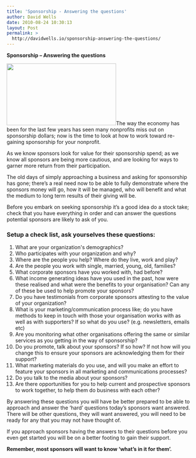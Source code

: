 ```yaml
---
title: 'Sponsorship - Answering the questions'
author: David Wells
date: 2010-08-24 10:30:13
layout: Post
permalink: >
  http://davidwells.io/sponsorship-answering-the-questions/
---
```

<strong>Sponsorship – Answering the questions</strong>

<a href="http://www.davidwells.tv/wp-content/uploads/2010/08/sponsership.png"><img class="alignright size-medium wp-image-2883" title="sponsership" src="http://www.davidwells.tv/wp-content/uploads/2010/08/sponsership-300x169.png" alt="" width="300" height="169" /></a>The way the economy has been for the last few years has seen many nonprofits miss out on sponsorship dollars; now is the time to look at how to work toward re-gaining sponsorship for your nonprofit.

As we know sponsors look for value for their sponsorship spend; as we know all sponsors are being more cautious, and are looking for ways to garner more return from their participation.

The old days of simply approaching a business and asking for sponsorship has gone; there’s a real need now to be able to fully demonstrate where the sponsors money will go, how it will be managed, who will benefit and what the medium to long term results of their giving will be.

Before you embark on seeking sponsorship it’s a good idea do a stock take; check that you have everything in order and can answer the questions potential sponsors are likely to ask of you.

<h3>Setup a check list, ask yourselves these questions:</h3>

<ol>
	<li>What are your organization's demographics?</li>
	<li>Who participates with your organization and why?</li>
	<li>Where are the people you help? Where do they live, work and play?</li>
	<li>Are the people you work with single, married, young, old, families?</li>
	<li>What corporate sponsors have you worked with, had before?</li>
	<li>What income generating ideas have you used in the past, how were these realised and what were the benefits to your organisation? Can any of these be used to help promote your sponsors?</li>
	<li>Do you have testimonials from corporate sponsors attesting to the value of your organization?</li>
	<li>What is your marketing/communication process like; do you have methods to keep in touch with those your organisation works with as well as with supporters? If so what do you use? (e.g. newsletters, emails etc)</li>
	<li>Are you monitoring what other organisations offering the same or similar services as you getting in the way of sponsorship?</li>
	<li>Do you promote, talk about your sponsors? If so how? If not how will you change this to ensure your sponsors are acknowledging them for their support?</li>
	<li>What marketing materials do you use, and will you make an effort to feature your sponsors in all marketing and communications processes?</li>
	<li>Do you talk to the media about your sponsors?</li>
	<li>Are there opportunities for you to help current and prospective sponsors to work together, to help them do business with each other?</li>
</ol>
<strong> </strong>

By answering these questions you will have be better prepared to be able to approach and answer the ‘hard’ questions today’s sponsors want answered. There will be other questions, they will want answered, you will need to be ready for any that you may not have thought of.

If you approach sponsors having the answers to their questions before you even get started you will be on a better footing to gain their support.

<strong>Remember, most sponsors will want to know ‘what’s in it for them’.</strong>
